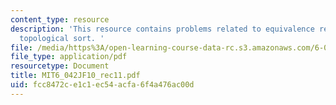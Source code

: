 ```yaml
---
content_type: resource
description: 'This resource contains problems related to equivalence relations, chains,
  topological sort. '
file: /media/https%3A/open-learning-course-data-rc.s3.amazonaws.com/6-042j-mathematics-for-computer-science-fall-2010/fcc8472ce1c1ec54acfa6f4a476ac00d_MIT6_042JF10_rec11.pdf
file_type: application/pdf
resourcetype: Document
title: MIT6_042JF10_rec11.pdf
uid: fcc8472c-e1c1-ec54-acfa-6f4a476ac00d
---
```


